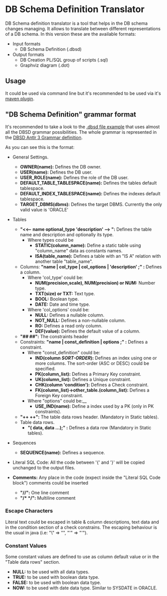 DB Schema Definition Translator
===============================

DB Schema definition translator is a tool that helps in the DB schema changes managing.
It allows to translate between different representations of a DB schema.
In this version these are the available formats:

* Input formats
  * DB Schema Definition (.dbsd)
* Output formats
  * DB Creation PL/SQL group of scripts (.sql)
  * Graphviz diagram (.dot)


Usage
-----

It could be used via command line but it's recommended to be used via it's [maven plugin][1].


"DB Schema Definition" grammar format
-----------------------------------------
It's recommended to take a look to the [.dbsd file example][2] that uses almost all the DBSD grammar possibilities.
The whole grammar is represented in the [DBSD Antlr 3 Grammar definition][3].

As you can see this is the format:

* General Settings.
  * __OWNER(name):__ Defines the DB owner.
  * __USER(name):__ Defines the DB user.
  * __USER_ROLE(name):__ Defines the role of the DB user.
  * __DEFAULT_TABLE_TABLESPACE(name):__ Defines the tables default tablespace.
  * __DEFAULT_INDEX_TABLESPACE(name):__ Defines the indexes default tablespace.
  * __TARGET_DBMS(dbms):__ Defines the target DBMS. Currently the only valid value is 'ORACLE'
* Tables
  * __"<<-- name optional_type 'description' --> ":__ Defines the table name and description and optionally its type.
    * Where types could be
      * __STATIC(column_name):__ Define a static table using "column_name" data as constants names.
      * __ISA(table_name):__ Defines a table with an "IS A" relation with another table "table_name".
  * Columns: __"name | col_type | col_options | 'description' ;" :__ Defines a column.
      * Where 'col_type' could be:
         * __NUM(precision,scale), NUM(precision) or NUM:__ Number type.
         * __TXT(size) or TXT:__ Text type.
         * __BOOL:__ Boolean type.
         * __DATE:__ Date and time type.
      * Where 'col_options' could be:
         * __NULL:__ Defines a nullable column.
         * __NOT_NULL:__ Defines a non-nullable column.
         * __RO:__ Defines a read only column.
         * __DEF(value):__ Defines the default value of a column.
  * __"##     ##":__ The constraints header
  * Constraints: __"name | const_definition | options ;" :__ Defines a constraint.
      * Where "const_definition" could be:
         * __IND(column *SORT-ORDER*):__ Defines an index using one or more columns. The sort-order (ASC or DESC) could be specified.
         * __PK(column_list):__ Defines a Primary Key constraint.
         * __UK(column_list):__ Defines a Unique constraint.
         * __CHK(column 'condition'):__ Defines a Check constraint.
         * __FK(column_list)->other_table.(column_list):__ Defines a Foreign Key constraint.
      * Where "options" could be:__
         * __USE_IND(name):__ Define a index used by a PK (only in PK constraints).
  * __"++     ++":__ The table data rows header. (Mandatory in Static tables).
  * Table data rows.
    * __"( data, data ...);" :__ Defines a data row (Mandatory in Static tables).
* Sequences
  * __SEQUENCE(name):__ Defines a sequence.
* Literal SQL Code: All the code between '{' and '}' will be copied unchanged to the output files.

* __Comments:__ Any place in the code (expect inside the "Literal SQL Code block") comments could be inserted
  * __"//":__  One line comment
  * __"/* */":__ Multiline comment

### Escape Characters ###
Literal text could be escaped in table & column descriptions, text data and in the condition section of a check constrains.
The escaping behaviour is the usual in java (i.e: "\\" => "\", "\'" => "'").

### Constant Values ###
Some constant values are defined to use as column default value or in the "Table data rows" section.
  * __NULL:__ to be used with all data types.
  * __TRUE:__ to be used with boolean data type.
  * __FALSE:__ to be used with boolean data type.
  * __NOW:__ to be used with date data type. Similar to SYSDATE in ORACLE.





[1]: https://github.com/fecresgam/db-schema-definition-translator-maven-plugin  "DB Schema Definition Translator Maven Plugin"
[2]: src/test/resources/testInput.dbsd ".dbsd File Example"
[3]: src/main/antlr/Dbsd.g "DBSD Antlr 3 Grammar"